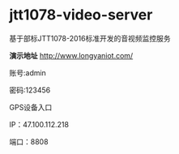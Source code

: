 # jtt1078-video-server
基于部标JTT1078-2016标准开发的音视频监控服务

**演示地址**
http://www.longyaniot.com/

账号:admin

密码:123456

GPS设备入口

IP：47.100.112.218

端口：8808


